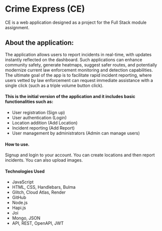 # Crime Express (CE) 
CE is a web application designed as a project for the Full Stack module assignment.

## About the application:
 <p> The application allows users to report incidents in real-time, with updates instantly reflected on the dashboard. 
  Such applications can enhance community safety, generate heatmaps, suggest safer routes, and potentially modernize current law enforcement monitoring and detection capabilities. 
  The ultimate goal of the app is to facilitate rapid incident reporting, where users vetted by law enforcement can request immediate assistance with a single click (such as a triple volume button click).
</p>

#### This is the initial version of the application and it includes basic functionalities such as: 
- User registration (Sign up)
- User authentication (Login)
- Location addition (Add Location)
- Incident reporting (Add Report)
- User management by administrators (Admin can manage users)

#### How to use. 
Signup and login to your account. You can create locations and then report incidents. You can also upload images.

#### Technologies Used						 								
- JavaScript
- HTML, CSS, Handlebars, Bulma						
- Glitch, Cloud Atlas, Render	
- GitHub
- Node.js
- Hapi.js
- Joi
- Mongo, JSON
- API, REST, OpenAPI, JWT


